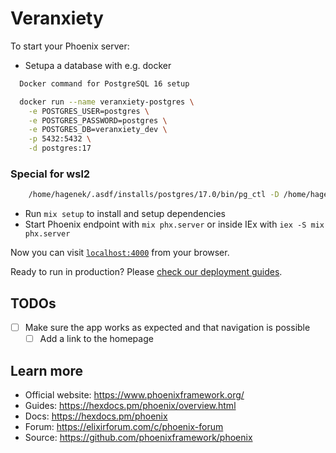 # Veranxiety

To start your Phoenix server:

- Setupa a database with e.g. docker

```zsh
  Docker command for PostgreSQL 16 setup

  docker run --name veranxiety-postgres \
    -e POSTGRES_USER=postgres \
    -e POSTGRES_PASSWORD=postgres \
    -e POSTGRES_DB=veranxiety_dev \
    -p 5432:5432 \
    -d postgres:17
```

### Special for wsl2

```zsh
    /home/hagenek/.asdf/installs/postgres/17.0/bin/pg_ctl -D /home/hagenek/.asdf/installs/postgres/17.0/data -l logfile starV
```

- Run `mix setup` to install and setup dependencies
- Start Phoenix endpoint with `mix phx.server` or inside IEx with `iex -S mix phx.server`

Now you can visit [`localhost:4000`](http://localhost:4000) from your browser.

Ready to run in production? Please [check our deployment guides](https://hexdocs.pm/phoenix/deployment.html).

## TODOs

- [ ] Make sure the app works as expected and that navigation is possible
  - [ ] Add a link to the homepage

## Learn more

- Official website: https://www.phoenixframework.org/
- Guides: https://hexdocs.pm/phoenix/overview.html
- Docs: https://hexdocs.pm/phoenix
- Forum: https://elixirforum.com/c/phoenix-forum
- Source: https://github.com/phoenixframework/phoenix
